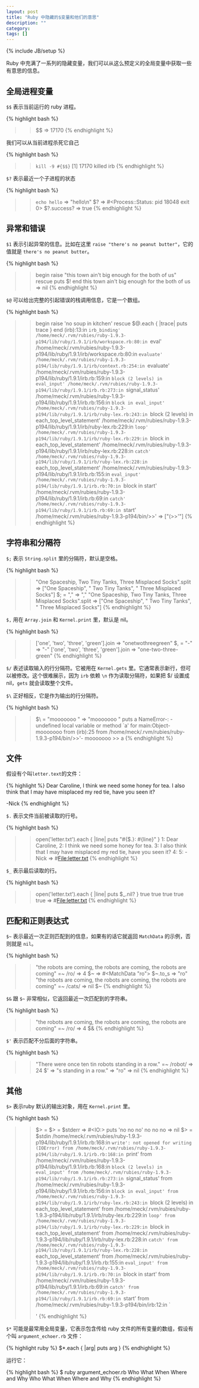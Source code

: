 ```yaml
---
layout: post
title: "Ruby 中隐藏的$变量和他们的意思"
description: ""
category:
tags: []
---
```

{% include JB/setup %}

Ruby 中充满了一系列的隐藏变量，我们可以从这么预定义的全局变量中获取一些有意思的信息。

## 全局进程变量

`$$` 表示当前运行的 ruby 进程。

{% highlight bash %}
>> $$
=> 17170
{% endhighlight %}

我们可以从当前进程杀死它自己

{% highlight bash %}
>> `kill -9 #{$$}`
[1]    17170 killed     irb
{% endhighlight %}

`$?` 表示最近一个子进程的状态

{% highlight bash %}
>> `echo hello`
=> "hello\n"
>> $?
=> #<Process::Status: pid 18048 exit 0>
>> $?.success?
=> true
{% endhighlight %}

## 异常和错误

`$1` 表示引起异常的信息。比如在这里 `raise "there's no peanut butter"`，它的值就是 `there's no peanut butter`。

{% highlight bash %}
>> begin raise "this town ain't big enough for the both of us" rescue puts $! end
this town ain't big enough for the both of us
=> nil
{% endhighlight %}

`$@` 可以给出完整的引起错误的栈调用信息，它是一个数组。

{% highlight bash %}
>> begin raise 'no soup in kitchen' rescue $@.each { |trace| puts trace } end
(irb):13:in `irb_binding'
/home/meck/.rvm/rubies/ruby-1.9.3-p194/lib/ruby/1.9.1/irb/workspace.rb:80:in `eval'
/home/meck/.rvm/rubies/ruby-1.9.3-p194/lib/ruby/1.9.1/irb/workspace.rb:80:in `evaluate'
/home/meck/.rvm/rubies/ruby-1.9.3-p194/lib/ruby/1.9.1/irb/context.rb:254:in `evaluate'
/home/meck/.rvm/rubies/ruby-1.9.3-p194/lib/ruby/1.9.1/irb.rb:159:in `block (2 levels) in eval_input'
/home/meck/.rvm/rubies/ruby-1.9.3-p194/lib/ruby/1.9.1/irb.rb:273:in `signal_status'
/home/meck/.rvm/rubies/ruby-1.9.3-p194/lib/ruby/1.9.1/irb.rb:156:in `block in eval_input'
/home/meck/.rvm/rubies/ruby-1.9.3-p194/lib/ruby/1.9.1/irb/ruby-lex.rb:243:in `block (2 levels) in each_top_level_statement'
/home/meck/.rvm/rubies/ruby-1.9.3-p194/lib/ruby/1.9.1/irb/ruby-lex.rb:229:in `loop'
/home/meck/.rvm/rubies/ruby-1.9.3-p194/lib/ruby/1.9.1/irb/ruby-lex.rb:229:in `block in each_top_level_statement'
/home/meck/.rvm/rubies/ruby-1.9.3-p194/lib/ruby/1.9.1/irb/ruby-lex.rb:228:in `catch'
/home/meck/.rvm/rubies/ruby-1.9.3-p194/lib/ruby/1.9.1/irb/ruby-lex.rb:228:in `each_top_level_statement'
/home/meck/.rvm/rubies/ruby-1.9.3-p194/lib/ruby/1.9.1/irb.rb:155:in `eval_input'
/home/meck/.rvm/rubies/ruby-1.9.3-p194/lib/ruby/1.9.1/irb.rb:70:in `block in start'
/home/meck/.rvm/rubies/ruby-1.9.3-p194/lib/ruby/1.9.1/irb.rb:69:in `catch'
/home/meck/.rvm/rubies/ruby-1.9.3-p194/lib/ruby/1.9.1/irb.rb:69:in `start'
/home/meck/.rvm/rubies/ruby-1.9.3-p194/bin/>>'
=> ["(>>'"]
{% endhighlight %}

## 字符串和分隔符

`$;` 表示 `String.split` 里的分隔符，默认是空格。

{% highlight bash %}
>> "One Spaceship, Two Tiny Tanks, Three Misplaced Socks".split
=> ["One Spaceship", " Two Tiny Tanks", " Three Misplaced Socks"]
>> $; = ","
=> ","
>> "One Spaceship, Two Tiny Tanks, Three Misplaced Socks".split
=> ["One Spaceship", " Two Tiny Tanks", " Three Misplaced Socks"]
{% endhighlight %}

`$,` 用在 `Array.join` 和 `Kernel.print` 里，默认是 nil。

{% highlight bash %}
>> ['one', 'two', 'three', 'green'].join
=> "onetwothreegreen"
>> $, = "-"
=> "-"
>> ['one', 'two', 'three', 'green'].join
=> "one-two-three-green"
{% endhighlight %}

`$/` 表述读取输入的行分隔符。它被用在 `Kernel.gets` 里。它通常表示新行，但可以被修改。这个很难展示，因为 `irb` 依赖 `\n` 作为读取分隔符，如果把 $/ 设置成 nil，`gets` 就会读取整个文件。

`$\` 正好相反，它是作为输出的行分隔符。

{% highlight bash %}
>> $\ = "mooooooo "
=> "mooooooo "
>> puts a
NameError-: -undefined local variable or method `a' for main:Object-
mooooooo        from (irb):25
        from /home/meck/.rvm/rubies/ruby-1.9.3-p194/bin/>>'-
mooooooo >> a
{% endhighlight %}

## 文件

假设有个叫`letter.text`的文件：

{% highlight %}
Dear Caroline,
I think we need some honey for tea.
I also think that I may have misplaced my red tie, have you seen it?

-Nick
{% endhighlight %}

`$.` 表示文件当前被读取的行号。

{% highlight bash %}
>> open('letter.txt').each { |line| puts "#{$.}: #{line}" }
1: Dear Caroline,
2: I think we need some honey for tea.
3: I also think that I may have misplaced my red tie, have you seen it?
4:
5: -Nick
=> #<File:letter.txt>
{% endhighlight %}

`$_` 表示最后读取的行。

{% highlight bash %}
>> open('letter.txt').each { |line| puts $_.nil? }
true
true
true
true
true
=> #<File:letter.txt>
{% endhighlight %}

## 匹配和正则表达式

`$~` 表示最近一次正则匹配到的信息，如果有的话它就返回 `MatchData` 的示例，否则就是 `nil`。

{% highlight bash %}
>> "the robots are coming, the robots are coming, the robots are coming" =~ /ro/
=> 4
>> $~
=> #<MatchData "ro">
>> $~.to_s
=> "ro"
>> "the robots are coming, the robots are coming, the robots are coming" =~ /cats/
=> nil
>> $~
{% endhighlight %}

`$&` 跟 `$~` 非常相似，它返回最近一次匹配到的字符串。

{% highlight bash %}
>> "the robots are coming, the robots are coming, the robots are coming" =~ /ro/
=> 4
>> $&
{% endhighlight %}

`$'` 表示匹配不分后面的字符串。

{% highlight bash %}
>> "There were once ten tin robots standing in a row." =~ /robot/
=> 24
>> $'
=> "s standing in a row."
=> "ro"
=> nil
{% endhighlight %}

## 其他

`$>` 表示ruby 默认的输出对象，用在 `Kernel.print` 里。

{% highlight bash %}
>> $> =  $> = $stderr
=> #<IO:<STDERR>>
>> puts 'no no no'
no no no
=> nil
>> $> = $stdin
/home/meck/.rvm/rubies/ruby-1.9.3-p194/lib/ruby/1.9.1/irb.rb:168:in `write': not opened for writing (IOError)
        from /home/meck/.rvm/rubies/ruby-1.9.3-p194/lib/ruby/1.9.1/irb.rb:168:in `print'
        from /home/meck/.rvm/rubies/ruby-1.9.3-p194/lib/ruby/1.9.1/irb.rb:168:in `block (2 levels) in eval_input'
        from /home/meck/.rvm/rubies/ruby-1.9.3-p194/lib/ruby/1.9.1/irb.rb:273:in `signal_status'
        from /home/meck/.rvm/rubies/ruby-1.9.3-p194/lib/ruby/1.9.1/irb.rb:156:in `block in eval_input'
        from /home/meck/.rvm/rubies/ruby-1.9.3-p194/lib/ruby/1.9.1/irb/ruby-lex.rb:243:in `block (2 levels) in each_top_level_statement'
        from /home/meck/.rvm/rubies/ruby-1.9.3-p194/lib/ruby/1.9.1/irb/ruby-lex.rb:229:in `loop'
        from /home/meck/.rvm/rubies/ruby-1.9.3-p194/lib/ruby/1.9.1/irb/ruby-lex.rb:229:in `block in each_top_level_statement'
        from /home/meck/.rvm/rubies/ruby-1.9.3-p194/lib/ruby/1.9.1/irb/ruby-lex.rb:228:in `catch'
        from /home/meck/.rvm/rubies/ruby-1.9.3-p194/lib/ruby/1.9.1/irb/ruby-lex.rb:228:in `each_top_level_statement'
        from /home/meck/.rvm/rubies/ruby-1.9.3-p194/lib/ruby/1.9.1/irb.rb:155:in `eval_input'
        from /home/meck/.rvm/rubies/ruby-1.9.3-p194/lib/ruby/1.9.1/irb.rb:70:in `block in start'
        from /home/meck/.rvm/rubies/ruby-1.9.3-p194/lib/ruby/1.9.1/irb.rb:69:in `catch'
        from /home/meck/.rvm/rubies/ruby-1.9.3-p194/lib/ruby/1.9.1/irb.rb:69:in `start'
        from /home/meck/.rvm/rubies/ruby-1.9.3-p194/bin/irb:12:in `<main>'
{% endhighlight %}

`$*` 可能是最常用全局变量，它表示包含传给 ruby 文件的所有变量的数组，假设有个叫 `argument_echoer.rb` 文件：

{% highlight ruby %}
$*.each { |arg| puts arg }
{% endhighlight %}

运行它：

{% highlight bash %}
$ ruby argument_echoer.rb Who What When Where and Why
Who
What
When
Where
and
Why
{% endhighlight %}
